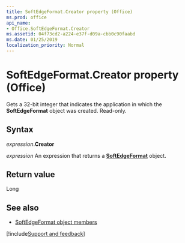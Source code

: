 ```yaml
---
title: SoftEdgeFormat.Creator property (Office)
ms.prod: office
api_name:
- Office.SoftEdgeFormat.Creator
ms.assetid: 04f73cd2-a224-e37f-d09a-cbb0c90faabd
ms.date: 01/25/2019
localization_priority: Normal
---
```



# SoftEdgeFormat.Creator property (Office)

Gets a 32-bit integer that indicates the application in which the **SoftEdgeFormat** object was created. Read-only.


## Syntax

_expression_.**Creator**

_expression_ An expression that returns a **[SoftEdgeFormat](Office.SoftEdgeFormat.md)** object.


## Return value

Long


## See also

- [SoftEdgeFormat object members](overview/Library-Reference/softedgeformat-members-office.md)



[!include[Support and feedback](~/includes/feedback-boilerplate.md)]